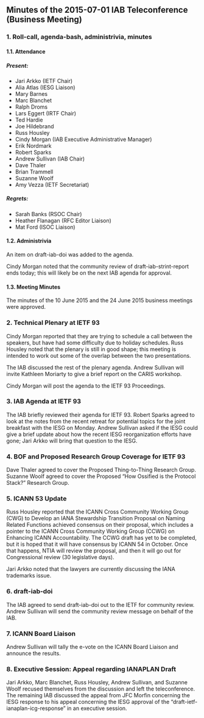
Minutes of the 2015-07-01 IAB Teleconference (Business Meeting)
---------------------------------------------------------------


### 1. Roll-call, agenda-bash, administrivia, minutes


#### 1.1. Attendance


##### Present:


* Jari Arkko (IETF Chair)
* Alia Atlas (IESG Liaison)
* Mary Barnes
* Marc Blanchet
* Ralph Droms
* Lars Eggert (IRTF Chair)
* Ted Hardie
* Joe Hildebrand
* Russ Housley
* Cindy Morgan (IAB Executive Administrative Manager)
* Erik Nordmark
* Robert Sparks
* Andrew Sullivan (IAB Chair)
* Dave Thaler
* Brian Trammell
* Suzanne Woolf
* Amy Vezza (IETF Secretariat)


##### Regrets:


* Sarah Banks (RSOC Chair)
* Heather Flanagan (RFC Editor Liaison)
* Mat Ford (ISOC Liaison)


#### 1.2. Administrivia


An item on draft-iab-doi was added to the agenda.


Cindy Morgan noted that the community review of draft-iab-strint-report ends today; this will likely be on the next IAB agenda for approval.


#### 1.3. Meeting Minutes


The minutes of the 10 June 2015 and the 24 June 2015 business meetings were approved.


### 2. Technical Plenary at IETF 93


Cindy Morgan reported that they are trying to schedule a call between the speakers, but have had some difficulty due to holiday schedules. Russ Housley noted that the plenary is still in good shape; this meeting is intended to work out some of the overlap between the two presentations.


The IAB discussed the rest of the plenary agenda. Andrew Sullivan will invite Kathleen Moriarty to give a brief report on the CARIS workshop.


Cindy Morgan will post the agenda to the IETF 93 Proceedings.


### 3. IAB Agenda at IETF 93


The IAB briefly reviewed their agenda for IETF 93. Robert Sparks agreed to look at the notes from the recent retreat for potential topics for the joint breakfast with the IESG on Monday. Andrew Sullivan asked if the IESG could give a brief update about how the recent IESG reorganization efforts have gone; Jari Arkko will bring that question to the IESG.


### 4. BOF and Proposed Research Group Coverage for IETF 93


Dave Thaler agreed to cover the Proposed Thing-to-Thing Research Group. Suzanne Woolf agreed to cover the Proposed “How Ossified is the Protocol Stack?” Research Group.


### 5. ICANN 53 Update


Russ Housley reported that the ICANN Cross Community Working Group (CWG) to Develop an IANA Stewardship Transition Proposal on Naming Related Functions achieved consensus on their proposal, which includes a pointer to the ICANN Cross Community Working Group (CCWG) on Enhancing ICANN Accountability. The CCWG draft has yet to be completed, but it is hoped that it will have consensus by ICANN 54 in October. Once that happens, NTIA will review the proposal, and then it will go out for Congressional review (30 legislative days).


Jari Arkko noted that the lawyers are currently discussing the IANA trademarks issue.


### 6. draft-iab-doi


The IAB agreed to send draft-iab-doi out to the IETF for community review. Andrew Sullivan will send the community review message on behalf of the IAB.


### 7. ICANN Board Liaison


Andrew Sullivan will tally the e-vote on the ICANN Board Liaison and announce the results.


### 8. Executive Session: Appeal regarding IANAPLAN Draft


Jari Arkko, Marc Blanchet, Russ Housley, Andrew Sullivan, and Suzanne Woolf recused themselves from the discussion and left the teleconference. The remaining IAB discussed the appeal from JFC Morfin concerning the IESG response to his appeal concerning the IESG approval of the “draft-ietf-ianaplan-icg-response” in an executive session.


